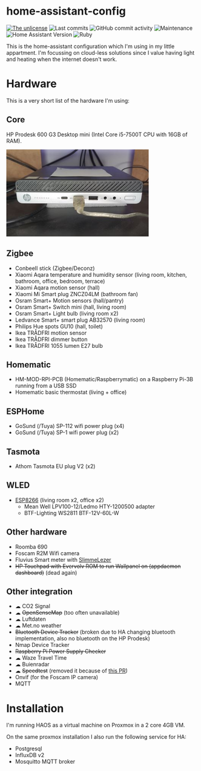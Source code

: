 # home-assistant-config
[![The unlicense](https://img.shields.io/github/license/PW999/home-assistant-config)](LICENSE)
![Last commits](https://img.shields.io/github/last-commit/PW999/home-assistant-config)
![GitHub commit activity](https://img.shields.io/github/commit-activity/y/PW999/home-assistant-config)
![Maintenance](https://img.shields.io/maintenance/yes/2023)
![Home Assistant Version](https://img.shields.io/badge/Home%20Assistant%20Version-2023.5-blue)
![Ruby](https://img.shields.io/badge/Made%20with-Ruby-red?logo=ruby)


This is the home-assistant configuration which I'm using in my little appartment.
I'm focussing on cloud-less solutions since I value having light and heating when the internet doesn't work.

# Hardware
This is a very short list of the hardware I'm using:

## Core
HP Prodesk 600 G3 Desktop mini (Intel Core i5-7500T CPU with 16GB of RAM).

![HPProdesk](./doc/img/hpprodesk.jpg)

## Zigbee
* ConbeeII stick (Zigbee/Deconz)
* Xiaomi Aqara temperature and humidity sensor (living room, kitchen, bathroom, office, bedroom, terrace)
* Xiaomi Aqara motion sensor (hall)
* Xiaomi Mi Smart plug ZNCZ04LM (bathroom fan)
* Osram Smart+ Motion sensors (hall/pantry)
* Osram Smart+ Switch mini (hall, living room)
* Osram Smart+ Light bulb (living room x2)
* Ledvance Smart+ smart plug AB32570 (living room)
* Philips Hue spots GU10 (hall, toilet)
* Ikea TRÅDFRI motion sensor
* Ikea TRÅDFRI dimmer button
* Ikea TRÅDFRI 1055 lumen E27 bulb

## Homematic
* HM-MOD-RPI-PCB (Homematic/Raspberrymatic) on a Raspberry Pi-3B running from a USB SSD
* Homematic basic thermostat (living + office)

## ESPHome
* GoSund (/Tuya) SP-112 wifi power plug (x4)
* GoSund (/Tuya) SP-1 wifi power plug (x2)

## Tasmota
* Athom Tasmota EU plug V2 (x2)

## WLED
* [ESP8266](doc/img/wled.jpg) (living room x2, office x2)
  * Mean Well LPV100-12/Ledmo HTY-1200500 adapter
  * BTF-Lighting WS2811 BTF-12V-60L-W

## Other hardware
* Roomba 690
* Foscam R2M Wifi camera
* Fluvius Smart meter with [SlimmeLezer](https://www.zuidwijk.com/slimmelezer-smartreader/)
* ~~HP Touchpad with Evervolv ROM to run Wallpanel on (appdaemon dashboard)~~ (dead again)

## Other integration
* ☁ CO2 Signal
* ☁ ~~OpenSenseMap~~ (too often unavailable)
* ☁ Luftdaten
* ☁ Met.no weather
* ~~Bluetooth Device Tracker~~ (broken due to HA changing bluetooth implementation, also no bluetooth on the HP Prodesk)
* Nmap Device Tracker
* ~~Raspberry Pi Power Supply Checker~~
* ☁ Waze Travel Time
* ☁ Buienradar
* ☁ ~~Speedtest~~ (removed it because of [this PR](https://github.com/home-assistant/core/pull/84295))
* Onvif (for the Foscam IP camera)
* MQTT

# Installation
I'm running HAOS as a virtual machine on Proxmox in a 2 core 4GB VM.

On the same proxmox installation I also run the following service for HA:
* Postgresql
* InfluxDB v2
* Mosquitto MQTT broker